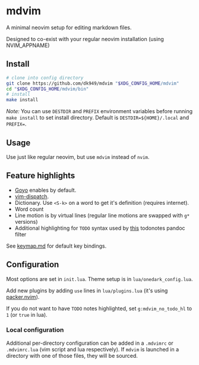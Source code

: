 # mdvim

A minimal neovim setup for editing markdown files.

Designed to co-exist with your regular neovim installation (using NVIM_APPNAME)

## Install

```sh
# clone into config directory
git clone https://github.com/dk949/mdvim "$XDG_CONFIG_HOME/mdvim"
cd "$XDG_CONFIG_HOME/mdvim/bin"
# install
make install
```

_Note:_ You can use `DESTDIR` and `PREFIX` environment variables before running
`make install` to set install directory. Default is `DESTDIR=${HOME}/.local` and
`PREFIX=`.

## Usage

Use just like regular neovim, but use `mdvim` instead of `nvim`.

## Feature highlights

* [Goyo](https://github.com/junegunn/goyo.vim) enables by default.
* [vim-dispatch](https://github.com/tpope/vim-dispatch).
* Dictionary. Use `<S-k>` on a word to get it's definition (requires internet).
* Word count
* Line motion is by virtual lines (regular line motions are swapped with `g*`
  versions)
* Additional highlighting for `TODO` syntax used by
  [this](https://gist.github.com/dk949/380da9878c53be01ab2132310af84ba3)
  todonotes pandoc filter

See [keymap.md](keymap.md) for default key bindings.

## Configuration

Most options are set in `init.lua`. Theme setup is in `lua/onedark_config.lua`.

Add new plugins by adding `use` lines in `lua/plugins.lua` (it's using
[packer.nvim](https://github.com/wbthomason/packer.nvim)).

If you do not want to have `TODO` notes highlighted, set `g:mdvim_no_todo_hl` to
`1` (or `true` in lua).

### Local configuration

Additional per-directory configuration can be added in a `.mdvimrc` or `.mdvimrc.lua`
(vim script and lua respectively). If `mdvim` is launched in a directory with one of
those files, they will be sourced.
